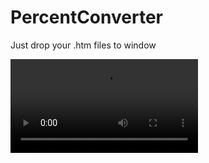 # PercentConverter

Just drop your .htm files to window

<video src='https://github.com/alexonemore/PercentConverter/assets/78875946/15834d2b-171f-4403-bda2-01a78d22568e'/>
